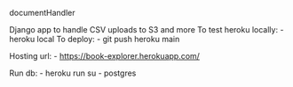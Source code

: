 
documentHandler

Django app to handle CSV uploads to S3 and more
To test heroku locally:
    - heroku local
To deploy:
    - git push heroku main
    
Hosting url:
    - https://book-explorer.herokuapp.com/

Run db:
    - heroku run su - postgres

